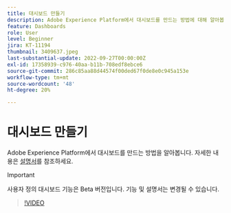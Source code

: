 ```yaml
---
title: 대시보드 만들기
description: Adobe Experience Platform에서 대시보드를 만드는 방법에 대해 알아봅니다.
feature: Dashboards
role: User
level: Beginner
jira: KT-11194
thumbnail: 3409637.jpeg
last-substantial-update: 2022-09-27T00:00:00Z
exl-id: 17358939-c976-40aa-b11b-708edf8ebce6
source-git-commit: 286c85aa88d44574f00ded67f0de8e0c945a153e
workflow-type: tm+mt
source-wordcount: '48'
ht-degree: 20%

---
```


# 대시보드 만들기

Adobe Experience Platform에서 대시보드를 만드는 방법을 알아봅니다. 자세한 내용은 [설명서](https://experienceleague.adobe.com/docs/experience-platform/dashboards/user-defined-dashboards.html)를 참조하세요.

>[!IMPORTANT]
>
>사용자 정의 대시보드 기능은 Beta 버전입니다. 기능 및 설명서는 변경될 수 있습니다.

>[!VIDEO](https://video.tv.adobe.com/v/3409637/?learn=on&enablevpops)
